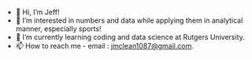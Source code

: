 - 👋 Hi, I’m Jeff!
- 👀 I’m interested in numbers and data while applying them in analytical manner, especially sports!  
- 🌱 I’m currently learning coding and data science at Rutgers University. 
- 📫 How to reach me - email : jmclean1087@gmail.com.

<!---
jmclean55/jmclean55 is a ✨ special ✨ repository because its `README.md` (this file) appears on your GitHub profile.
You can click the Preview link to take a look at your changes.
--->
